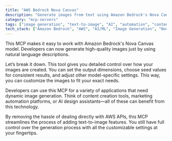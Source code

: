 ```yaml
---
title: "AWS Bedrock Nova Canvas"
description: "Generate images from text using Amazon Bedrock's Nova Canvas model with customizable parameters like dimensions and seed control."
category: "mcp-servers"
tags: ["image generation", "text-to-image", "AI", "automation", "content creation"]
tech_stack: ["Amazon Bedrock", "AWS", "AI/ML", "Image Generation", "Nova Canvas"]
---
```


This MCP makes it easy to work with Amazon Bedrock's Nova Canvas model. Developers can now generate high-quality images just by using natural language descriptions.

Let’s break it down. This tool gives you detailed control over how your images are created. You can set the output dimensions, choose seed values for consistent results, and adjust other model-specific settings. This way, you can customize the images to fit your exact needs.

Developers can use this MCP for a variety of applications that need dynamic image generation. Think of content creation tools, marketing automation platforms, or AI design assistants—all of these can benefit from this technology.

By removing the hassle of dealing directly with AWS APIs, this MCP streamlines the process of adding text-to-image features. You still have full control over the generation process with all the customizable settings at your fingertips.